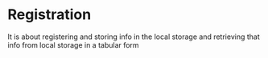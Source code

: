 # Registration
It is about registering and storing info in the local storage and retrieving that info from local storage in a tabular form
